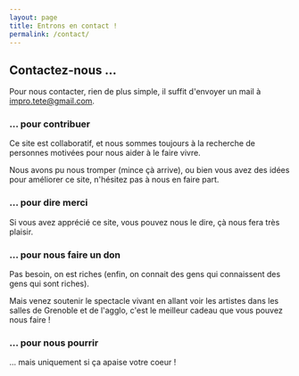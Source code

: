 ```yaml
---
layout: page
title: Entrons en contact !
permalink: /contact/
---
```


## Contactez-nous ...

Pour nous contacter, rien de plus simple, il suffit d'envoyer un mail à <a href='mailto:impro.tete@gmail.com'>impro.tete@gmail.com</a>.

### ... pour contribuer
Ce site est collaboratif, et nous sommes toujours à la recherche de personnes motivées pour nous aider à le faire vivre.

Nous avons pu nous tromper (mince çà arrive), ou bien vous avez des idées pour améliorer ce site, n'hésitez pas à nous en faire part.

### ... pour dire merci
Si vous avez apprécié ce site, vous pouvez nous le dire, çà nous fera très plaisir.

### ... pour nous faire un don
Pas besoin, on est riches (enfin, on connait des gens qui connaissent des gens qui sont riches).

Mais venez soutenir le spectacle vivant en allant voir les artistes dans les salles de Grenoble et de l'agglo, c'est le meilleur cadeau que vous pouvez nous faire !

### ... pour nous pourrir
... mais uniquement si ça apaise votre coeur !

